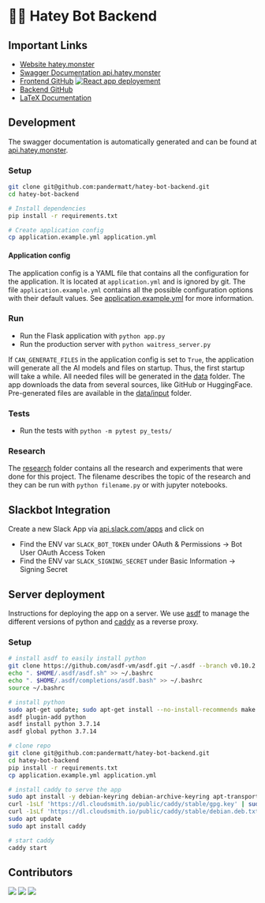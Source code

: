 # 🤬🤖 Hatey Bot Backend

## Important Links

- [Website hatey.monster](https://hatey.monster)
- [Swagger Documentation api.hatey.monster](https://api.hatey.monster)
- [Frontend GitHub](https://github.com/pandermatt/hatey-bot-frontend) [![React app deployement](https://github.com/pandermatt/hatey-bot-frontend/actions/workflows/deploy.yml/badge.svg)](https://github.com/pandermatt/hatey-bot-frontend/actions/workflows/deploy.yml)
- [Backend GitHub](https://github.com/pandermatt/hatey-bot-backend)
- [LaTeX Documentation](https://www.overleaf.com/project/633592679211c2009c8bce96)


## Development

The swagger documentation is automatically generated and can be found at [api.hatey.monster](https://api.hatey.monster).

### Setup

```bash
git clone git@github.com:pandermatt/hatey-bot-backend.git
cd hatey-bot-backend

# Install dependencies
pip install -r requirements.txt

# Create application config
cp application.example.yml application.yml
```

#### Application config

The application config is a YAML file that contains all the configuration for the application. 
It is located at `application.yml` and is ignored by git. 
The file `application.example.yml` contains all the possible configuration options with their default values.
See [application.example.yml](application.example.yml) for more information.


### Run

- Run the Flask application with `python app.py`
- Run the production server with `python waitress_server.py`

If `CAN_GENERATE_FILES` in the application config is set to `True`, the application will generate all the AI models and files on startup.
Thus, the first startup will take a while.
All needed files will be generated in the [data](data) folder.
The app downloads the data from several sources, like GitHub or HuggingFace.
Pre-generated files are available in the [data/input](data/input) folder.


### Tests

- Run the tests with `python -m pytest py_tests/`


### Research

The [research](research) folder contains all the research and experiments that were done for this project.
The filename describes the topic of the research and they can be run with `python filename.py` or with jupyter notebooks.

## Slackbot Integration

Create a new Slack App via [api.slack.com/apps](https://api.slack.com/apps) and click on <Your Slack App Name>

- Find the ENV var `SLACK_BOT_TOKEN` under OAuth & Permissions $\rightarrow$ Bot User OAuth Access Token
- Find the ENV var `SLACK_SIGNING_SECRET` under Basic Information $\rightarrow$ Signing Secret


## Server deployment

Instructions for deploying the app on a server.
We use [asdf](https://asdf-vm.com/#/) to manage the different versions of python and [caddy](https://caddyserver.com/) as a reverse proxy.

### Setup

```bash
# install asdf to easily install python
git clone https://github.com/asdf-vm/asdf.git ~/.asdf --branch v0.10.2
echo ". $HOME/.asdf/asdf.sh" >> ~/.bashrc
echo ". $HOME/.asdf/completions/asdf.bash" >> ~/.bashrc
source ~/.bashrc

# install python
sudo apt-get update; sudo apt-get install --no-install-recommends make build-essential libssl-dev zlib1g-dev libbz2-dev libreadline-dev libsqlite3-dev wget curl llvm libncurses5-dev xz-utils tk-dev libxml2-dev libxmlsec1-dev libffi-dev liblzma-dev
asdf plugin-add python
asdf install python 3.7.14
asdf global python 3.7.14

# clone repo
git clone git@github.com:pandermatt/hatey-bot-backend.git
cd hatey-bot-backend
pip install -r requirements.txt
cp application.example.yml application.yml

# install caddy to serve the app
sudo apt install -y debian-keyring debian-archive-keyring apt-transport-https
curl -1sLf 'https://dl.cloudsmith.io/public/caddy/stable/gpg.key' | sudo gpg --dearmor -o /usr/share/keyrings/caddy-stable-archive-keyring.gpg
curl -1sLf 'https://dl.cloudsmith.io/public/caddy/stable/debian.deb.txt' | sudo tee /etc/apt/sources.list.d/caddy-stable.list
sudo apt update
sudo apt install caddy

# start caddy
caddy start
```



## Contributors

![](https://avatars.githubusercontent.com/u/20790833?s=64)
![](https://avatars.githubusercontent.com/u/87606238?s=64)
![](https://avatars.githubusercontent.com/u/15248306?s=64)